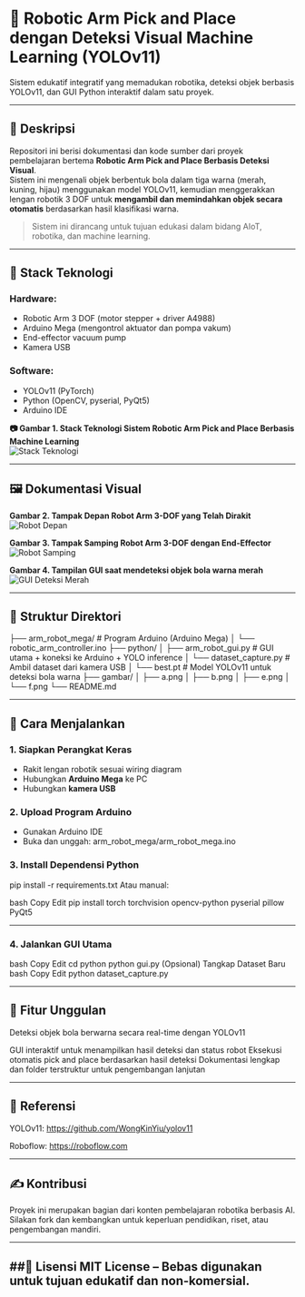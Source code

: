 # 🤖 Robotic Arm Pick and Place dengan Deteksi Visual Machine Learning (YOLOv11)

Sistem edukatif integratif yang memadukan robotika, deteksi objek berbasis YOLOv11, dan GUI Python interaktif dalam satu proyek.

---

## 📌 Deskripsi

Repositori ini berisi dokumentasi dan kode sumber dari proyek pembelajaran bertema **Robotic Arm Pick and Place Berbasis Deteksi Visual**.  
Sistem ini mengenali objek berbentuk bola dalam tiga warna (merah, kuning, hijau) menggunakan model YOLOv11, kemudian menggerakkan lengan robotik 3 DOF untuk **mengambil dan memindahkan objek secara otomatis** berdasarkan hasil klasifikasi warna.

> Sistem ini dirancang untuk tujuan edukasi dalam bidang AIoT, robotika, dan machine learning.

---

## 🧠 Stack Teknologi

### Hardware:
- Robotic Arm 3 DOF (motor stepper + driver A4988)
- Arduino Mega (mengontrol aktuator dan pompa vakum)
- End-effector vacuum pump
- Kamera USB

### Software:
- YOLOv11 (PyTorch)
- Python (OpenCV, pyserial, PyQt5)
- Arduino IDE

**📷 Gambar 1. Stack Teknologi Sistem Robotic Arm Pick and Place Berbasis Machine Learning**  
![Stack Teknologi](/gambar/a.jpeg)

---

## 🖼️ Dokumentasi Visual

**Gambar 2. Tampak Depan Robot Arm 3-DOF yang Telah Dirakit**  
![Robot Depan](/gambar/b.jpeg)

**Gambar 3. Tampak Samping Robot Arm 3-DOF dengan End-Effector**  
![Robot Samping](/gambar/c.jpeg)

**Gambar 4. Tampilan GUI saat mendeteksi objek bola warna merah**  
![GUI Deteksi Merah](/gambar/f.jpeg)

---

## 📁 Struktur Direktori

├── arm_robot_mega/ # Program Arduino (Arduino Mega)
│ └── robotic_arm_controller.ino
├── python/
│ ├── arm_robot_gui.py # GUI utama + koneksi ke Arduino + YOLO inference
│ └── dataset_capture.py # Ambil dataset dari kamera USB
│ └── best.pt # Model YOLOv11 untuk deteksi bola warna
├── gambar/
│ ├── a.png
│ ├── b.png
│ ├── e.png
│ └── f.png
└── README.md


---

## 🚀 Cara Menjalankan

### 1. Siapkan Perangkat Keras
- Rakit lengan robotik sesuai wiring diagram
- Hubungkan **Arduino Mega** ke PC
- Hubungkan **kamera USB**

### 2. Upload Program Arduino
- Gunakan Arduino IDE
- Buka dan unggah:
arm_robot_mega/arm_robot_mega.ino


### 3. Install Dependensi Python

pip install -r requirements.txt
Atau manual:

bash
Copy
Edit
pip install torch torchvision opencv-python pyserial pillow PyQt5

---
### 4. Jalankan GUI Utama
bash
Copy
Edit
cd python
python gui.py
(Opsional) Tangkap Dataset Baru
bash
Copy
Edit
python dataset_capture.py

---

## 🧪 Fitur Unggulan
Deteksi objek bola berwarna secara real-time dengan YOLOv11

GUI interaktif untuk menampilkan hasil deteksi dan status robot
Eksekusi otomatis pick and place berdasarkan hasil deteksi
Dokumentasi lengkap dan folder terstruktur untuk pengembangan lanjutan

---

## 📖 Referensi
YOLOv11: https://github.com/WongKinYiu/yolov11

Roboflow: https://roboflow.com

---

## ✍️ Kontribusi

Proyek ini merupakan bagian dari konten pembelajaran robotika berbasis AI.
Silakan fork dan kembangkan untuk keperluan pendidikan, riset, atau pengembangan mandiri.

---

##📄 Lisensi
MIT License – Bebas digunakan untuk tujuan edukatif dan non-komersial.
---
